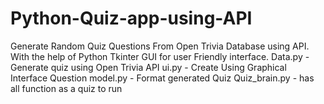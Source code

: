 # Python-Quiz-app-using-API
Generate Random Quiz Questions From Open Trivia Database using API. With the help of Python Tkinter GUI for user Friendly interface.
Data.py - Generate quiz using Open Trivia API
ui.py - Create Using Graphical Interface
Question model.py - Format generated Quiz
Quiz_brain.py - has all function as a quiz to run
